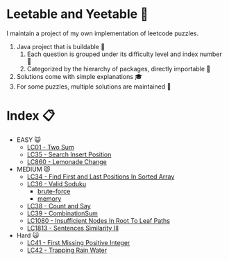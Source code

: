 # Leetable and Yeetable :rocket:
I maintain a project of my own implementation of leetcode puzzles.
1. Java project that is buildable :hammer:
    1. Each question is grouped under its difficulty level and index number :pushpin: 
    2. Categorized by the hierarchy of packages, directly importable :file_folder:
2. Solutions come with simple explanations :mortar_board:
3. For some puzzles, multiple solutions are maintained :bookmark_tabs:

# Index :clipboard:
* EASY :smiley_cat:
    * [LC01 - Two Sum](https://github.com/BruceWilliamChen/LeetCodeYeetCode/blob/main/src/com/bchen/easy/LC01/TwoSum.java)
    * [LC35 - Search Insert Position](https://github.com/BruceWilliamChen/LeetCodeYeetCode/blob/main/src/com/bchen/easy/LC35/SearchInsertPosition.java)
    * [LC860 - Lemonade Change](https://github.com/BruceWilliamChen/LeetCodeYeetCode/blob/main/src/com/bchen/easy/LC860/LemonadeChange.java)
* MEDIUM :pouting_cat:
    * [LC34 - Find First and Last Positions In Sorted Array](https://github.com/BruceWilliamChen/LeetCodeYeetCode/blob/main/src/com/bchen/medium/LC34/FindFirstLastPositionElementSortedArray.java)
    * [LC36 - Valid Soduku](https://github.com/BruceWilliamChen/LeetCodeYeetCode/tree/main/src/com/bchen/medium/LC36)
        * [brute-force](https://github.com/BruceWilliamChen/LeetCodeYeetCode/blob/main/src/com/bchen/medium/LC36/ValidSodukuSolution1.java)
        * [memory](https://github.com/BruceWilliamChen/LeetCodeYeetCode/blob/main/src/com/bchen/medium/LC36/ValidSodukuSolution2.java)
    * [LC38 - Count and Say]()
    * [LC39 - CombinationSum]()
    * [LC1080 - Insufficient Nodes In Root To Leaf Paths](https://github.com/BruceWilliamChen/LeetCodeYeetCode/blob/main/src/com/bchen/medium/LC1080/InsufficientNodesInRootToLeafPaths.java)
    * [LC1813 - Sentences Similarity III](https://github.com/BruceWilliamChen/LeetCodeYeetCode/blob/main/src/com/bchen/medium/LC1813/SentenceSimilarityIII.java)
* Hard :scream_cat:
    * [LC41 - First Missing Positive Integer]()
    * [LC42 - Trapping Rain Water]()